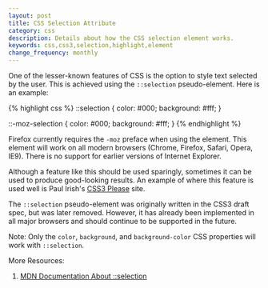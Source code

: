 ```yaml
---
layout: post
title: CSS Selection Attribute
category: css
description: Details about how the CSS selection element works.
keywords: css,css3,selection,highlight,element
change_frequency: monthly
---
```


One of the lesser-known features of CSS is the option to style text selected by the user. This is achieved using the `::selection` pseudo-element. Here is an example:

{% highlight css %}
::selection {
  color: #000;
  background: #fff;
}

::-moz-selection {
  color: #000;
  background: #fff;
}
{% endhighlight %}

Firefox currently requires the `-moz` preface when using the element. This element will work on all modern browsers (Chrome, Firefox, Safari, Opera, IE9). There is no support for earlier versions of Internet Explorer.

Although a feature like this should be used sparingly, sometimes it can be used to produce good-looking results. An example of where this feature is used well is Paul Irish's [CSS3 Please](http://css3please.com "CSS3 Please") site.

The `::selection` pseudo-element was originally written in the CSS3 draft spec, but was later removed. However, it has already been implemented in all major browsers and should continue to be supported in the future.

Note: Only the `color`, `background`, and `background-color` CSS properties will work with `::selection`.

More Resources:

1. [MDN Documentation About ::selection](https://developer.mozilla.org/En/CSS/%3A%3Aselection)